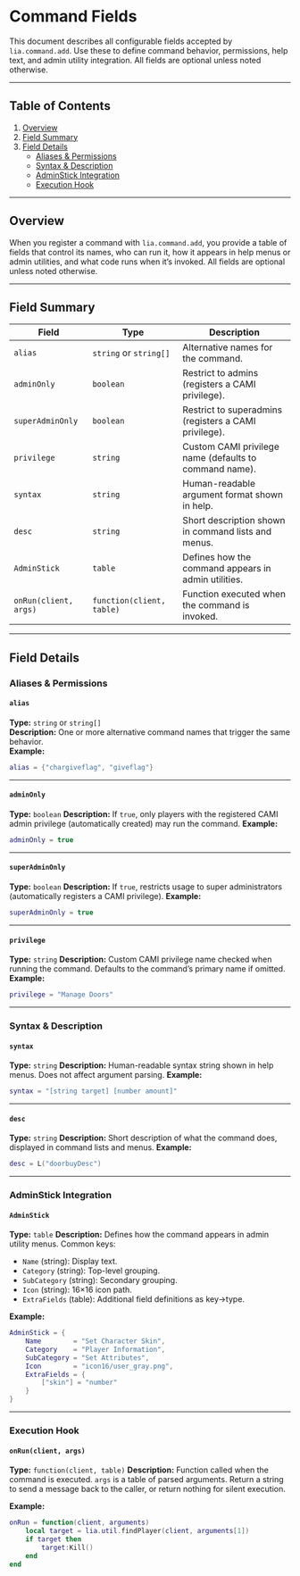 # Command Fields

This document describes all configurable fields accepted by `lia.command.add`. Use these to define command behavior, permissions, help text, and admin utility integration.
All fields are optional unless noted otherwise.

---

## Table of Contents

1. [Overview](#overview)  
2. [Field Summary](#field-summary)  
3. [Field Details](#field-details)  
   - [Aliases & Permissions](#aliases--permissions)  
   - [Syntax & Description](#syntax--description)  
   - [AdminStick Integration](#adminstick-integration)  
   - [Execution Hook](#execution-hook)  

---

## Overview

When you register a command with `lia.command.add`, you provide a table of fields that control its names, who can run it, how it appears in help menus or admin utilities, and what code runs when it’s invoked. All fields are optional unless noted otherwise.

---

## Field Summary

| Field               | Type                       | Description                                                      |
|---------------------|----------------------------|------------------------------------------------------------------|
| `alias`             | `string` or `string[]`     | Alternative names for the command.                               |
| `adminOnly`         | `boolean`                  | Restrict to admins (registers a CAMI privilege).                 |
| `superAdminOnly`    | `boolean`                  | Restrict to superadmins (registers a CAMI privilege).            |
| `privilege`         | `string`                   | Custom CAMI privilege name (defaults to command name).           |
| `syntax`            | `string`                   | Human-readable argument format shown in help.                    |
| `desc`              | `string`                   | Short description shown in command lists and menus.              |
| `AdminStick`        | `table`                    | Defines how the command appears in admin utilities.              |
| `onRun(client, args)` | `function(client, table)` | Function executed when the command is invoked.                   |

---

## Field Details

### Aliases & Permissions

#### `alias`
**Type:** `string` or `string[]`  
**Description:** One or more alternative command names that trigger the same behavior.  
**Example:**
```lua
alias = {"chargiveflag", "giveflag"}
````

---

#### `adminOnly`

**Type:** `boolean`
**Description:** If `true`, only players with the registered CAMI admin privilege (automatically created) may run the command.
**Example:**

```lua
adminOnly = true
```

---

#### `superAdminOnly`

**Type:** `boolean`
**Description:** If `true`, restricts usage to super administrators (automatically registers a CAMI privilege).
**Example:**

```lua
superAdminOnly = true
```

---

#### `privilege`

**Type:** `string`
**Description:** Custom CAMI privilege name checked when running the command. Defaults to the command’s primary name if omitted.
**Example:**

```lua
privilege = "Manage Doors"
```

---

### Syntax & Description

#### `syntax`

**Type:** `string`
**Description:** Human-readable syntax string shown in help menus. Does not affect argument parsing.
**Example:**

```lua
syntax = "[string target] [number amount]"
```

---

#### `desc`

**Type:** `string`
**Description:** Short description of what the command does, displayed in command lists and menus.
**Example:**

```lua
desc = L("doorbuyDesc")
```

---

### AdminStick Integration

#### `AdminStick`

**Type:** `table`
**Description:** Defines how the command appears in admin utility menus. Common keys:

* `Name` (string): Display text.
* `Category` (string): Top-level grouping.
* `SubCategory` (string): Secondary grouping.
* `Icon` (string): 16×16 icon path.
* `ExtraFields` (table): Additional field definitions as key→type.

**Example:**

```lua
AdminStick = {
    Name        = "Set Character Skin",
    Category    = "Player Information",
    SubCategory = "Set Attributes",
    Icon        = "icon16/user_gray.png",
    ExtraFields = {
        ["skin"] = "number"
    }
}
```

---

### Execution Hook

#### `onRun(client, args)`

**Type:** `function(client, table)`
**Description:** Function called when the command is executed. `args` is a table of parsed arguments. Return a string to send a message back to the caller, or return nothing for silent execution.

**Example:**

```lua
onRun = function(client, arguments)
    local target = lia.util.findPlayer(client, arguments[1])
    if target then
        target:Kill()
    end
end
```
